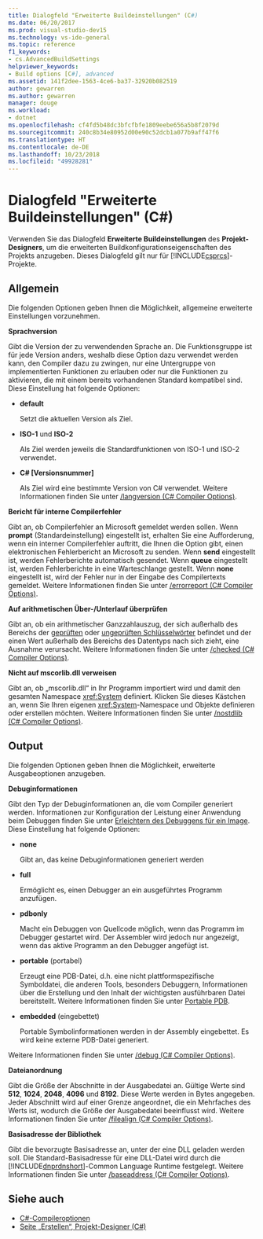 ```yaml
---
title: Dialogfeld "Erweiterte Buildeinstellungen" (C#)
ms.date: 06/20/2017
ms.prod: visual-studio-dev15
ms.technology: vs-ide-general
ms.topic: reference
f1_keywords:
- cs.AdvancedBuildSettings
helpviewer_keywords:
- Build options [C#], advanced
ms.assetid: 141f2dee-1563-4ce6-ba37-32920b082519
author: gewarren
ms.author: gewarren
manager: douge
ms.workload:
- dotnet
ms.openlocfilehash: cf4fd5b48dc3bfcfbfe1809eebe656a5b8f2079d
ms.sourcegitcommit: 240c8b34e80952d00e90c52dcb1a077b9aff47f6
ms.translationtype: HT
ms.contentlocale: de-DE
ms.lasthandoff: 10/23/2018
ms.locfileid: "49928281"
---
```

# <a name="advanced-build-settings-dialog-box-c"></a>Dialogfeld "Erweiterte Buildeinstellungen" (C#)

Verwenden Sie das Dialogfeld **Erweiterte Buildeinstellungen** des **Projekt-Designers**, um die erweiterten Buildkonfigurationseigenschaften des Projekts anzugeben. Dieses Dialogfeld gilt nur für [!INCLUDE[csprcs](../../data-tools/includes/csprcs_md.md)]-Projekte.

## <a name="general"></a>Allgemein

Die folgenden Optionen geben Ihnen die Möglichkeit, allgemeine erweiterte Einstellungen vorzunehmen.

**Sprachversion**

Gibt die Version der zu verwendenden Sprache an. Die Funktionsgruppe ist für jede Version anders, weshalb diese Option dazu verwendet werden kann, den Compiler dazu zu zwingen, nur eine Untergruppe von implementierten Funktionen zu erlauben oder nur die Funktionen zu aktivieren, die mit einem bereits vorhandenen Standard kompatibel sind. Diese Einstellung hat folgende Optionen:

- **default**

   Setzt die aktuellen Version als Ziel.

- **ISO-1** und **ISO-2**

   Als Ziel werden jeweils die Standardfunktionen von ISO-1 und ISO-2 verwendet.

- **C# [Versionsnummer]**

   Als Ziel wird eine bestimmte Version von C# verwendet. Weitere Informationen finden Sie unter [/langversion (C# Compiler Options)](/dotnet/csharp/language-reference/compiler-options/langversion-compiler-option).

**Bericht für interne Compilerfehler**

Gibt an, ob Compilerfehler an Microsoft gemeldet werden sollen. Wenn **prompt** (Standardeinstellung) eingestellt ist, erhalten Sie eine Aufforderung, wenn ein interner Compilerfehler auftritt, die Ihnen die Option gibt, einen elektronischen Fehlerbericht an Microsoft zu senden. Wenn **send** eingestellt ist, werden Fehlerberichte automatisch gesendet. Wenn **queue** eingestellt ist, werden Fehlerberichte in eine Warteschlange gestellt. Wenn **none** eingestellt ist, wird der Fehler nur in der Eingabe des Compilertexts gemeldet. Weitere Informationen finden Sie unter [/errorreport (C# Compiler Options)](/dotnet/csharp/language-reference/compiler-options/errorreport-compiler-option).

**Auf arithmetischen Über-/Unterlauf überprüfen**

Gibt an, ob ein arithmetischer Ganzzahlauszug, der sich außerhalb des Bereichs der [geprüften](/dotnet/csharp/language-reference/keywords/checked) oder [ungeprüften Schlüsselwörter](/dotnet/csharp/language-reference/keywords/unchecked) befindet und der einen Wert außerhalb des Bereichs des Datentyps nach sich zieht, eine Ausnahme verursacht. Weitere Informationen finden Sie unter [/checked (C# Compiler Options)](/dotnet/csharp/language-reference/compiler-options/checked-compiler-option).

**Nicht auf mscorlib.dll verweisen**

Gibt an, ob „mscorlib.dll“ in Ihr Programm importiert wird und damit den gesamten Namespace <xref:System> definiert. Klicken Sie dieses Kästchen an, wenn Sie Ihren eigenen <xref:System>-Namespace und Objekte definieren oder erstellen möchten. Weitere Informationen finden Sie unter [/nostdlib (C# Compiler Options)](/dotnet/csharp/language-reference/compiler-options/nostdlib-compiler-option).

## <a name="output"></a>Output

Die folgenden Optionen geben Ihnen die Möglichkeit, erweiterte Ausgabeoptionen anzugeben.

**Debuginformationen**

Gibt den Typ der Debuginformationen an, die vom Compiler generiert werden. Informationen zur Konfiguration der Leistung einer Anwendung beim Debuggen finden Sie unter [Erleichtern des Debuggens für ein Image](/dotnet/framework/debug-trace-profile/making-an-image-easier-to-debug). Diese Einstellung hat folgende Optionen:

- **none**

   Gibt an, das keine Debuginformationen generiert werden

- **full**

   Ermöglicht es, einen Debugger an ein ausgeführtes Programm anzufügen.

- **pdbonly**

   Macht ein Debuggen von Quellcode möglich, wenn das Programm im Debugger gestartet wird. Der Assembler wird jedoch nur angezeigt, wenn das aktive Programm an den Debugger angefügt ist.

-  **portable** (portabel)

   Erzeugt eine PDB-Datei, d.h. eine nicht plattformspezifische Symboldatei, die anderen Tools, besonders Debuggern, Informationen über die Erstellung und den Inhalt der wichtigsten ausführbaren Datei bereitstellt. Weitere Informationen finden Sie unter [Portable PDB](https://github.com/dotnet/core/blob/master/Documentation/diagnostics/portable_pdb.md).

- **embedded** (eingebettet)

   Portable Symbolinformationen werden in der Assembly eingebettet. Es wird keine externe PDB-Datei generiert.

Weitere Informationen finden Sie unter [/debug (C# Compiler Options)](/dotnet/csharp/language-reference/compiler-options/debug-compiler-option).

**Dateianordnung**

Gibt die Größe der Abschnitte in der Ausgabedatei an. Gültige Werte sind **512**, **1024**, **2048**, **4096** und **8192**. Diese Werte werden in Bytes angegeben. Jeder Abschnitt wird auf einer Grenze angeordnet, die ein Mehrfaches des Werts ist, wodurch die Größe der Ausgabedatei beeinflusst wird. Weitere Informationen finden Sie unter [/filealign (C# Compiler Options)](/dotnet/csharp/language-reference/compiler-options/filealign-compiler-option).

**Basisadresse der Bibliothek**

Gibt die bevorzugte Basisadresse an, unter der eine DLL geladen werden soll. Die Standard-Basisadresse für eine DLL-Datei wird durch die [!INCLUDE[dnprdnshort](../../code-quality/includes/dnprdnshort_md.md)]-Common Language Runtime festgelegt. Weitere Informationen finden Sie unter [/baseaddress (C# Compiler Options)](/dotnet/csharp/language-reference/compiler-options/baseaddress-compiler-option).

## <a name="see-also"></a>Siehe auch

- [C#-Compileroptionen](/dotnet/csharp/language-reference/compiler-options/index)
- [Seite „Erstellen“, Projekt-Designer (C#)](../../ide/reference/build-page-project-designer-csharp.md)